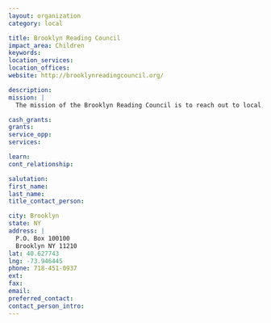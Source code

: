 ```yaml
---
layout: organization
category: local

title: Brooklyn Reading Council
impact_area: Children
keywords: 
location_services: 
location_offices: 
website: http://brooklynreadingcouncil.org/

description: 
mission: |
  The mission of the Brooklyn Reading Council is to reach out to local, national and international literacy professionals, and to the communities and families of Brooklyn, in order to promote effective literacy programs, disseminate information and to foster collaborations within the education community.

cash_grants: 
grants: 
service_opp: 
services: 

learn: 
cont_relationship: 

salutation: 
first_name: 
last_name: 
title_contact_person: 

city: Brooklyn
state: NY
address: |
  P.O. Box 100100     
  Brooklyn NY 11210
lat: 40.627743
lng: -73.946445
phone: 718-451-0937
ext: 
fax: 
email: 
preferred_contact: 
contact_person_intro: 
---
```

